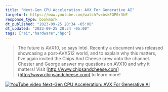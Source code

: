 ```yaml
---
title: "Next-Gen CPU Acceleration: AVX For Generative AI"
targeturl: https://www.youtube.com/watch?v=bskEGP0r3hE
response_type: bookmark
dt_published: "2023-09-25 20:34 -05:00"
dt_updated: "2023-09-25 20:34 -05:00"
tags: ["ai","hardware","hpc"]
---
```


> The future is AVX10, so says Intel. Recently a document was released showcasing a post-AVX512 world, and to explain why this matters, I've again invited the Chips And Cheese crew onto the channel. Chester and George answer my questions on AVX10 and why it matters! Visit [http://www.chipsandcheese.com](http://www.chipsandcheese.com) to learn more!

[![YouTube video Next-Gen CPU Acceleration: AVX For Generative AI](http://img.youtube.com/vi/bskEGP0r3hE/0.jpg)](https://www.youtube.com/watch?v=bskEGP0r3hE "YouTube video Next-Gen CPU Acceleration: AVX For Generative AI")